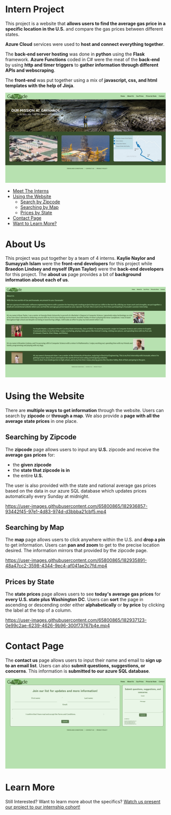 # Intern Project

This project is a website that **allows users to find the average gas price in a specific location in the U.S.** and compare the gas prices between different states.<br>

**Azure Cloud** services were used to **host and connect everything together**.<br>

The **back-end server hosting** was done in **python** using the **Flask** framework.
**Azure Functions** coded in C# were the meat of the **back-end** by using **http and timer triggers** to **gather information through different APIs and webscraping**.<br>

The **front-end** was put together using a mix of **javascript, css, and html templates with the help of Jinja**.

<p align="center">
  <img src="./assets/homepage.png"/>
</p>

-   [Meet The Interns](#about-us)
-   [Using the Website](#using-the-website)
    -   [Search by Zipcode](#searching-by-zipcode)
    -   [Searching by Map](#searching-by-map)
    -   [Prices by State](#prices-by-state)
-   [Contact Page](#contact-page)
-   [Want to Learn More?](#learn-more)

# About Us

This project was put together by a team of 4 interns.
**Kaylie Naylor and Sumayyah Islam** were the **front-end developers** for this project while **Braedon Lindsey and myself (Ryan Taylor)** were the **back-end developers** for this project.
The **about us** page provides a bit of **background information about each of us**.

<p align="center">
  <img src="./assets/about-us.png"/>
</p>

# Using the Website

There are **multiple ways to get information** through the website.
Users can search by **zipcode** or **through a map**.
We also provide a **page with all the average state prices** in one place.

## Searching by Zipcode

The **zipcode** page allows users to input any **U.S.** zipcode and receive the **average gas prices** for:

-   the **given zipcode**
-   the **state that zipcode is in**
-   the entire **U.S.**

The user is also provided with the state and national average gas prices based on the data in our azure SQL database which updates prices automatically every Sunday at midnight.

https://user-images.githubusercontent.com/65800865/182936857-93442f45-97e1-4d83-974d-d3bbba21cbf5.mp4

## Searching by Map

The **map** page allows users to click anywhere within the U.S. and **drop a pin** to get information.
Users can **pan and zoom** to get to the precise location desired. The information mirrors that provided by the zipcode page.

https://user-images.githubusercontent.com/65800865/182935891-48a47cc2-3598-4344-9ec4-af041ae2c7fd.mp4

## Prices by State

The **state prices** page allows users to see **today's average gas prices** for **every U.S. state plus Washington DC**.
Users can **sort** the page in ascending or descending order either **alphabetically** or **by price** by clicking the label at the top of a column.

https://user-images.githubusercontent.com/65800865/182937123-0e99c2ae-6239-4626-9b96-300f73767b4e.mp4

# Contact Page

The **contact us** page allows users to input their name and email to **sign up to an email list**.
Users can also **submit questions, suggestions, or concerns**.
This information is **submitted to our azure SQL database**.

<p align="center">
  <img src="./assets/contact.png"/>
</p>

# Learn More

Still Interested? Want to learn more about the specifics? [Watch us present our project to our internship cohort!](https://www.youtube.com/watch?v=X8IBP2kQn4c)
